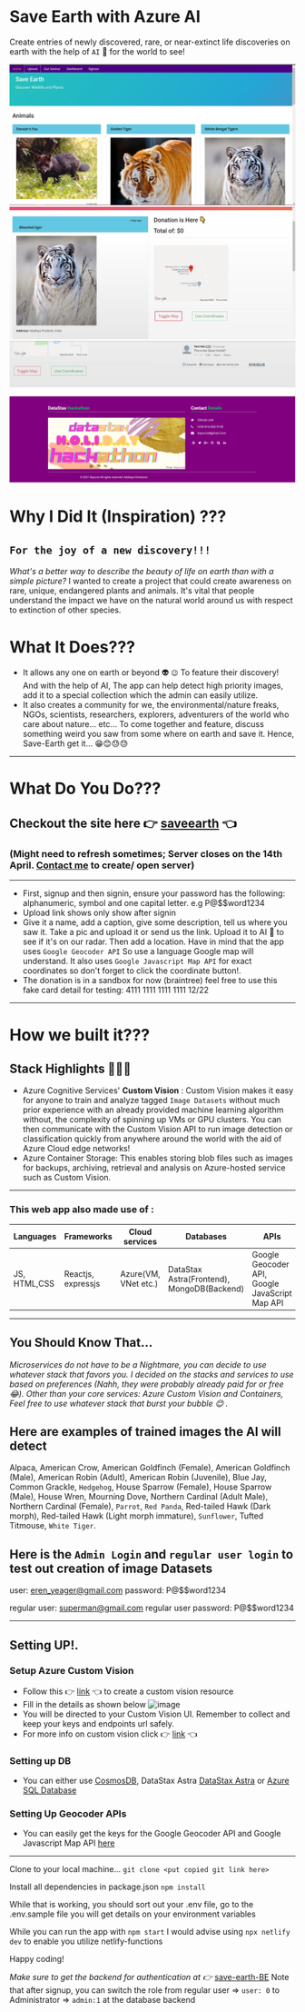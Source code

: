 <!--- STARTEXCLUDE --->
# Save Earth with Azure AI

Create entries of newly discovered, rare, or near-extinct life discoveries on earth with the help of `AI` 🤖 for the world to see!

<!---Add Image here --->
![image](https://raw.githubusercontent.com/Bayurzx/save-earth/footer/screenshots/Home.jpg)
![image](https://raw.githubusercontent.com/Bayurzx/save-earth/footer/screenshots/Details.jpg)
![image](https://raw.githubusercontent.com/Bayurzx/save-earth/footer/screenshots/footer2.jpg)


# Why I Did It (Inspiration) ???
## `For the joy of a new discovery!!!`
*What's a better way to describe the beauty of life on earth than with a simple picture?*
I wanted to create a project that could create awareness on rare, unique, endangered plants and animals. It's vital that people understand the impact we have on the natural world around us with respect to extinction of other species.

# What It Does???
- It allows any one on earth or beyond 👽 `😉` To feature their discovery! And with the help of AI, The app can help detect high priority images, add it to a special collection which the admin can easily utilize.
- It also creates a community for we, the environmental/nature freaks, NGOs, scientists, researchers, explorers, adventurers of the world who care about nature...  etc... To come together and feature, discuss something weird you saw from some where on earth and save it. Hence, Save-Earth get it... 😁😊😓😓
---

# What Do You Do???
## Checkout the site here 👉 [saveearth](https://saveearth.xyz/) 👈
### (Might need to refresh sometimes; Server closes on the 14th April. [Contact me](mailto:bayurzx@gmail.com) to create/ open server)
---
- First, signup and then signin, ensure your password has the following: alphanumeric, symbol and one capital letter. e.g P@$$word1234
- Upload link shows only show after signin
- Give it a name, add a caption, give some description, tell us where you saw it. Take a pic and upload it or send us the link. Upload it to AI 🤖 to see if it's on our radar. Then add a location. Have in mind that the app uses `Google Geocoder API` So use a language Google map will understand. It also uses `Google Javascript Map API` for exact coordinates so don't forget to click the coordinate button!.
- The donation is in a sandbox for now (braintree) feel free to use this fake card detail for testing:
    4111 1111 1111 1111
    12/22
---

# How we built it???
## Stack Highlights 🥪🥪🥪
- Azure Cognitive Services' **Custom Vision** : Custom Vision makes it easy for anyone to train and analyze tagged `Image Datasets` without much prior experience with an already provided machine learning algorithm without, the complexity of spinning up VMs or GPU clusters. You can then communicate with the Custom Vision API to run image detection or classification quickly from anywhere around the world with the aid of Azure Cloud edge networks!
- Azure Container Storage: This enables storing blob files such as images for backups, archiving, retrieval and analysis on Azure-hosted service such as Custom Vision.
---
### This web app also made use of :
| Languages  | Frameworks | Cloud services | Databases        | APIs        | Platform    |
 | ---------- | ---------- | -------------- | ---------------- | ----------- | ----------- |
| JS, HTML,CSS | Reactjs, expressjs  | Azure(VM, VNet etc.) | DataStax Astra(Frontend), MongoDB(Backend)     | Google Geocoder API, Google JavaScript Map API   |  Netlify   |

---
## You Should Know That...
*Microservices do not have to be a Nightmare, you can decide to use whatever stack that favors you. I decided on the stacks and services to use based on preferences (Nahh, they were probably already paid for or free 😂).  Other than your core services: Azure Custom Vision and Containers, Feel free to use whatever stack that burst your bubble 😊 .*

## Here are examples of trained images the AI will detect
Alpaca, American Crow, American Goldfinch (Female), American Goldfinch (Male), American Robin (Adult), American Robin (Juvenile), Blue Jay, Common Grackle, `Hedgehog`, House Sparrow (Female), House Sparrow (Male), House Wren, Mourning Dove, Northern Cardinal (Adult Male), Northern Cardinal (Female), `Parrot`, `Red Panda`, Red-tailed Hawk (Dark morph), Red-tailed Hawk (Light morph immature), `Sunflower`, Tufted Titmouse, `White Tiger`.

## Here is the `Admin Login` and `regular user login` to test out creation of image Datasets
user: eren_yeager@gmail.com
password: P@$$word1234

regular user: superman@gmail.com
regular user password: P@$$word1234

---
## Setting UP!.

### Setup Azure Custom Vision
- Follow this 👉 [link](https://portal.azure.com/#create/Microsoft.CognitiveServicesCustomVision) 👈 to create a custom vision resource
- Fill in the details as shown below
![image](https://raw.githubusercontent.com/DataStax-Examples/sample-app-template/master/screenshots/astra-register-basic-auth.png)
- You will be directed to your Custom Vision UI. Remember to collect and keep your keys and endpoints url safely.
- For more info on custom vision click 👉 [link](https://docs.microsoft.com/en-us/learn/modules/classify-images-with-custom-vision-service/) 👈

### Setting up DB
- You can either use [CosmosDB](https://docs.microsoft.com/en-us/learn/modules/create-cosmos-db-for-scale/), DataStax Astra [DataStax Astra](https://github.com/DataStax-Examples/sample-app-template) or  [Azure SQL Database](https://docs.microsoft.com/en-us/learn/paths/azure-sql-fundamentals/)

### Setting Up Geocoder APIs
- You can easily get the keys for the Google Geocoder API and Google Javascript Map API [here](https://console.cloud.google.com/marketplace)

---

Clone to your local machine...
`git clone <put copied git link here>`

Install all dependencies in package.json
`npm install`

While that is working, you should sort out your .env file, go to the .env.sample file you will get details on your environment variables

While you can run the app with `npm start` I would advise using `npx netlify dev` to enable you utilize netlify-functions

Happy coding!

*Make sure to get the backend for authentication at 👉* [save-earth-BE](https://github.com/Bayurzx/Save_Earth_AI_BE)
Note that after signup, you can switch the role from regular user => `user: 0` to Administrator => `admin:1` at the database backend
